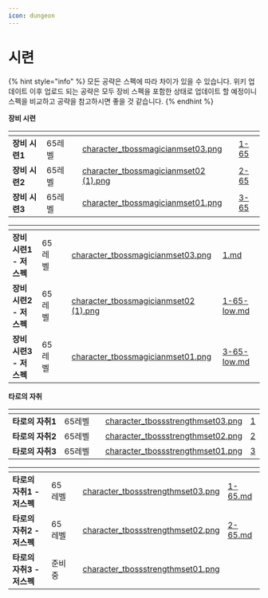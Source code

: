 ```yaml
---
icon: dungeon
---
```


# 시련

{% hint style="info" %}
모든 공략은 스펙에 따라 차이가 있을 수 있습니다. 위키 업데이트 이후 업로드 되는 공략은 모두 장비 스펙을 포함한 상태로 업데이트 할 예정이니 스펙을 비교하고 공략을 참고하시면 좋을 것 같습니다.
{% endhint %}

**장비 시련**

<table data-view="cards"><thead><tr><th></th><th></th><th data-hidden></th><th data-hidden data-card-cover data-type="files"></th><th data-hidden data-card-target data-type="content-ref"></th></tr></thead><tbody><tr><td><strong>장비 시련1</strong></td><td>65레벨</td><td></td><td><a href="../../.gitbook/assets/character_tbossmagicianmset03.png">character_tbossmagicianmset03.png</a></td><td><a href="1-65/">1-65</a></td></tr><tr><td><strong>장비 시련2</strong></td><td>65레벨</td><td></td><td><a href="../../.gitbook/assets/character_tbossmagicianmset02 (1).png">character_tbossmagicianmset02 (1).png</a></td><td><a href="2-65/">2-65</a></td></tr><tr><td><strong>장비 시련3</strong></td><td>65레벨</td><td></td><td><a href="../../.gitbook/assets/character_tbossmagicianmset01.png">character_tbossmagicianmset01.png</a></td><td><a href="3-65/">3-65</a></td></tr></tbody></table>

<table data-view="cards"><thead><tr><th></th><th></th><th data-hidden></th><th data-hidden data-card-cover data-type="files"></th><th data-hidden data-card-target data-type="content-ref"></th></tr></thead><tbody><tr><td><strong>장비 시련1 - 저스펙</strong></td><td>65레벨 </td><td></td><td><a href="../../.gitbook/assets/character_tbossmagicianmset03.png">character_tbossmagicianmset03.png</a></td><td><a href="1-65/1.md">1.md</a></td></tr><tr><td><strong>장비 시련2 - 저스펙</strong></td><td>65레벨</td><td></td><td><a href="../../.gitbook/assets/character_tbossmagicianmset02 (1).png">character_tbossmagicianmset02 (1).png</a></td><td><a href="2-65/1-65-low.md">1-65-low.md</a></td></tr><tr><td><strong>장비 시련3 - 저스펙</strong></td><td>65레벨</td><td></td><td><a href="../../.gitbook/assets/character_tbossmagicianmset01.png">character_tbossmagicianmset01.png</a></td><td><a href="3-65/3-65-low.md">3-65-low.md</a></td></tr></tbody></table>

**타로의 자취**

<table data-view="cards"><thead><tr><th></th><th></th><th data-hidden></th><th data-hidden data-card-cover data-type="files"></th><th data-hidden data-card-target data-type="content-ref"></th></tr></thead><tbody><tr><td><strong>타로의 자취1</strong></td><td>65레벨</td><td></td><td><a href="../../.gitbook/assets/character_tbossstrengthmset03.png">character_tbossstrengthmset03.png</a></td><td><a href="1/">1</a></td></tr><tr><td><strong>타로의 자취2</strong></td><td>65레벨</td><td></td><td><a href="../../.gitbook/assets/character_tbossstrengthmset02.png">character_tbossstrengthmset02.png</a></td><td><a href="2/">2</a></td></tr><tr><td><strong>타로의 자취3</strong></td><td>65레벨</td><td></td><td><a href="../../.gitbook/assets/character_tbossstrengthmset01.png">character_tbossstrengthmset01.png</a></td><td><a href="3/">3</a></td></tr></tbody></table>

<table data-view="cards"><thead><tr><th></th><th></th><th data-hidden></th><th data-hidden data-card-cover data-type="files"></th><th data-hidden data-card-target data-type="content-ref"></th></tr></thead><tbody><tr><td><strong>타로의 자취1 - 저스펙</strong></td><td>65레벨</td><td></td><td><a href="../../.gitbook/assets/character_tbossstrengthmset03.png">character_tbossstrengthmset03.png</a></td><td><a href="1/1-65.md">1-65.md</a></td></tr><tr><td><strong>타로의 자취2 - 저스펙</strong></td><td>65레벨</td><td></td><td><a href="../../.gitbook/assets/character_tbossstrengthmset02.png">character_tbossstrengthmset02.png</a></td><td><a href="2/2-65.md">2-65.md</a></td></tr><tr><td><strong>타로의 자취3 - 저스펙</strong></td><td>준비중</td><td></td><td><a href="../../.gitbook/assets/character_tbossstrengthmset01.png">character_tbossstrengthmset01.png</a></td><td></td></tr></tbody></table>
